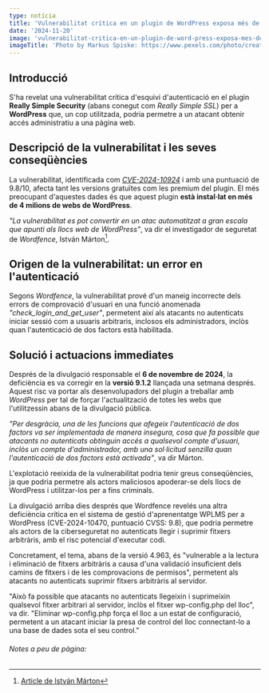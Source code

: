 ```yaml
---
type: notícia
title: 'Vulnerabilitat crítica en un plugin de WordPress exposa més de 4 milions de llocs web'
date: '2024-11-20'
image: 'vulnerabilitat-critica-en-un-plugin-de-word-press-exposa-mes-de-4-milions-de-llocs-web.jpg'
imageTitle: 'Photo by Markus Spiske: https://www.pexels.com/photo/creative-internet-typing-abstract-6212801/'
---
```


## Introducció

S'ha revelat una vulnerabilitat crítica d'esquivi d'autenticació en el plugin **Really Simple Security** (abans conegut com _Really Simple SSL_) per a **WordPress** que, un cop utilitzada, podria permetre a un atacant obtenir accés administratiu a una pàgina web.

## Descripció de la vulnerabilitat i les seves conseqüències

La vulnerabilitat, identificada com <a href="https://www.incibe.es/en/incibe-cert/early-warning/vulnerabilities/cve-2024-10924" class="inlineLink" target="_blank">_CVE-2024-10924_</a> i amb una puntuació de 9.8/10, afecta tant les versions gratuïtes com les premium del plugin. El més preocupant d'aquestes dades és que aquest plugin **està instal·lat en més de 4 milions de webs de WordPress**.

_"La vulnerabilitat es pot convertir en un atac automatitzat a gran escala que apunti als llocs web de WordPress"_, va dir el investigador de seguretat de _Wordfence_, István Márton[^1].

## Origen de la vulnerabilitat: un error en l'autenticació

Segons _Wordfence_, la vulnerabilitat prové d'un maneig incorrecte dels errors de comprovació d'usuari en una funció anomenada _"check_login_and_get_user"_, permetent així als atacants no autenticats iniciar sessió com a usuaris arbitraris, inclosos els administradors, inclòs quan l'autenticació de dos factors està habilitada.

## Solució i actuacions immediates

Després de la divulgació responsable el **6 de novembre de 2024**, la deficiència es va corregir en la **versió 9.1.2** llançada una setmana després. Aquest risc va portar als desenvolupadors del plugin a treballar amb _WordPress_ per tal de forçar l'actualització de totes les webs que l'utilitzessin abans de la divulgació pública.

_"Per desgràcia, una de les funcions que afegeix l'autenticació de dos factors va ser implementada de manera insegura, cosa que fa possible que atacants no autenticats obtinguin accés a qualsevol compte d'usuari, inclòs un compte d'administrador, amb una sol·licitud senzilla quan l'autenticació de dos factors està activada"_, va dir Márton.

L'explotació reeixida de la vulnerabilitat podria tenir greus conseqüències, ja que podria permetre als actors maliciosos apoderar-se dels llocs de WordPress i utilitzar-los per a fins criminals.

La divulgació arriba dies després que Wordfence revelés una altra deficiència crítica en el sistema de gestió d'aprenentatge WPLMS per a WordPress (CVE-2024-10470, puntuació CVSS: 9.8), que podria permetre als actors de la ciberseguretat no autenticats llegir i suprimir fitxers arbitràris, amb el risc potencial d'executar codi.

Concretament, el tema, abans de la versió 4.963, és "vulnerable a la lectura i eliminació de fitxers arbitràris a causa d'una validació insuficient dels camins de fitxers i de les comprovacions de permisos", permetent als atacants no autenticats suprimir fitxers arbitràris al servidor.

"Això fa possible que atacants no autenticats llegeixin i suprimeixin qualsevol fitxer arbitrari al servidor, inclòs el fitxer wp-config.php del lloc", va dir. "Eliminar wp-config.php força el lloc a un estat de configuració, permetent a un atacant iniciar la presa de control del lloc connectant-lo a una base de dades sota el seu control."

###### Notes a peu de pàgina:

[^1]: <a href="https://www.wordfence.com/blog/2024/11/really-simple-security-vulnerability/" class="inlineLink" target="_blank">Article de István Márton</a>
